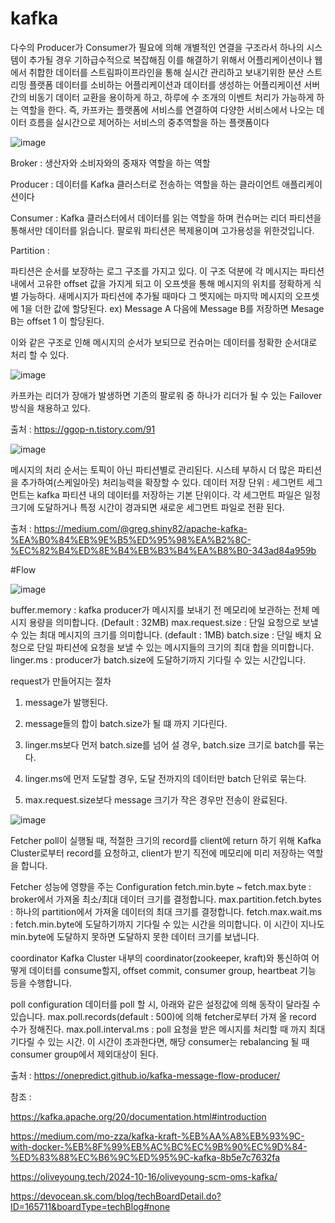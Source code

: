 # kafka
다수의 Producer가 Consumer가 필요에 의해 개별적인 연결을 구조라서
하나의 시스템이 추가될 경우 기하급수적으로 복잡해짐
이를 해결하기 위해서 
어플리케이션이나 웹에서 취합한 데이터를 스트림파이프라인을 통해 실시간 관리하고 보내기위한
분산 스트리밍 플랫폼
데이터를 소비하는 어플리케이션과 데이터를 생성하는 어플리케이션 서버 간의 비동기 데이터 교환을 용이하게 하고, 하루에 수 조개의 이벤트 처리가 가능하게 하는 역할을 한다. 즉, 카프카는 플랫폼에 서비스를 연결하여 다양한 서비스에서 나오는 데이터 흐름을 실시간으로 제어하는 서비스의 중추역할을 하는 플랫폼이다


![image](https://github.com/user-attachments/assets/d6e14dd4-1782-4f1b-86d6-102aeca95764)


Broker : 생산자와 소비자와의 중재자 역할을 하는 역할

Producer : 데이터를 Kafka 클러스터로 전송하는 역할을 하는 클라이언트 애플리케이션이다

Consumer : Kafka 클러스터에서 데이터를 읽는 역할을 하며 
컨슈머는 리더 파티션을 통해서만 데이터를 읽습니다. 팔로워 파티션은 복제용이며 고가용성을 위한것입니다.

Partition :

파티션은 순서를 보장하는 로그 구조를 가지고 있다. 이 구조 덕분에 각 메시지는 파티션 내에서 고유한 offset 값을 가지게 되고 이 오프셋을 통해 메시지의 위치를 정확하게
식별 가능하다.
새메시지가 파티션에 추가될 때마다 그 멧지에는 마지막 메시지의 오프셋에 1을 더한 값에 할당된다.
ex) Message A 다음에 Message B를 저장하면 Mesage B는 offset 1 이 할당된다.

이와 같은 구조로 인해 메시지의 순서가 보되므로 컨슈머는 데이터를 정확한 순서대로 처리 할 수 있다.


 ![image](https://github.com/user-attachments/assets/c4d1b99f-abb4-446a-be63-eda1de821512)
 
카프카는 리더가 장애가 발생하면 기존의 팔로워 중 하나가 리더가 될 수 있는 Failover 방식을 채용하고 있다.

출처 : https://ggop-n.tistory.com/91
 


![image](https://github.com/user-attachments/assets/eac5db86-81ff-494f-88b1-c83e0157b4f4)

 메시지의 처리 순서는 토픽이 아닌 파티션별로 관리된다. 
 시스테 부하시 더 많은 파티션을 추가하여(스케일아웃) 처리능력을 확장할 수 있다.
 데이터 저장 단위 : 세그먼트
 세그먼트는 kafka 파티션 내의 데이터를 저장하는 기본 단위이다. 각 세그먼트 파일은 일정 크기에 도달하거나 특정 시간이 경과되면 새로운 세그먼트 파일로 전환 된다.
  

 출처 : https://medium.com/@greg.shiny82/apache-kafka-%EA%B0%84%EB%9E%B5%ED%95%98%EA%B2%8C-%EC%82%B4%ED%8E%B4%EB%B3%B4%EA%B8%B0-343ad84a959b


#Flow

![image](https://github.com/user-attachments/assets/37036228-fd03-4e26-beb0-249f073acd9a)

buffer.memory : kafka producer가 메시지를 보내기 전 메모리에 보관하는 전체 메시지 용량을 의미합니다. (Default : 32MB)
max.request.size : 단일 요청으로 보낼 수 있는 최대 메시지의 크기를 의미합니다. (default : 1MB)
batch.size : 단일 배치 요청으로 단일 파티션에 요청을 보낼 수 있는 메시지들의 크기의 최대 합을 의미합니다.
linger.ms : producer가 batch.size에 도달하기까지 기다릴 수 있는 시간입니다.

request가 만들어지는 절차

1. message가 발행된다.

2. message들의 합이 batch.size가 될 떄 까지 기다린다.

3. linger.ms보다 먼저 batch.size를 넘어 설 경우, batch.size 크기로 batch를 묶는다.

4. linger.ms에 먼저 도달할 경우, 도달 전까지의 데이터만 batch 단위로 묶는다.

5. max.request.size보다 message 크기가 작은 경우만 전송이 완료된다.


![image](https://github.com/user-attachments/assets/c27d0daf-788d-41d1-a0d6-3bd7f59cc42d)

Fetcher
poll이 실행될 때, 적절한 크기의 record를 client에 return 하기 위해 Kafka Cluster로부터 record를 요청하고, client가 받기 직전에 메모리에 미리 저장하는 역할을 합니다.

Fetcher 성능에 영향을 주는 Configuration
fetch.min.byte ~ fetch.max.byte : broker에서 가져올 최소/최대 데이터 크기를 결정합니다. max.partition.fetch.bytes : 하나의 partition에서 가져올 데이터의 최대 크기를 결정합니다. fetch.max.wait.ms : fetch.min.byte에 도달하기까지 기다릴 수 있는 시간을 의미합니다. 이 시간이 지나도 min.byte에 도달하지 못하면 도달하지 못한 데이터 크기를 보냅니다.

coordinator
Kafka Cluster 내부의 coordinator(zookeeper, kraft)와 통신하여 어떻게 데이터를 consume할지, offset commit, consumer group, heartbeat 기능 등을 수행합니다.

poll configuration
데이터를 poll 할 시, 아래와 같은 설정값에 의해 동작이 달라질 수 있습니다. max.poll.records(default : 500)에 의해 fetcher로부터 가져 올 record 수가 정해진다. max.poll.interval.ms : poll 요청을 받은 메시지를 처리할 때 까지 최대 기다릴 수 있는 시간. 이 시간이 초과한다면, 해당 consumer는 rebalancing 될 때 consumer group에서 제외대상이 된다.

출처 : https://onepredict.github.io/kafka-message-flow-producer/

참조 : 

https://kafka.apache.org/20/documentation.html#introduction

https://medium.com/mo-zza/kafka-kraft-%EB%AA%A8%EB%93%9C-with-docker-%EB%8F%99%EB%AC%BC%EC%9B%90%EC%9D%84-%ED%83%88%EC%B6%9C%ED%95%9C-kafka-8b5e7c7632fa

https://oliveyoung.tech/2024-10-16/oliveyoung-scm-oms-kafka/

https://devocean.sk.com/blog/techBoardDetail.do?ID=165711&boardType=techBlog#none
